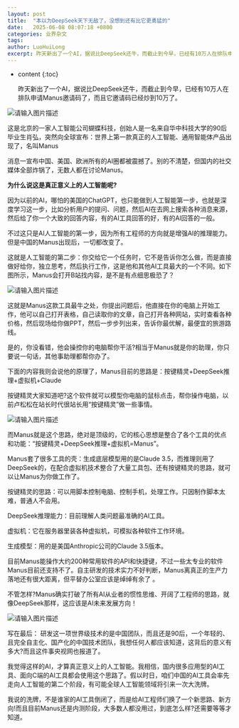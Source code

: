 ```yaml
---
layout: post
title:  "本以为DeepSeek天下无敌了，没想到还有比它更勇猛的"
date:   2025-06-08 08:07:18 +0800
categories: 业界杂文
tags: 
author: LuoHuiLong
excerpt: 昨天新出了一个AI，据说比DeepSeek还牛，而截止到今早，已经有10万人在排队申请Manus邀请码了，而且它邀请码已经炒到10万了。因为以前的AI，哪怕的美国的ChatGPT，也只能做到人工智能第一步，也就是深度学习这一步，比如分析用户的提问、问题，然后AI在去网上搜索各种消息来源，然后给了你一个大致的回答内容，有的AI工具回答的好，有的AI回答的一般。
---
```


* content
{:toc}


  昨天新出了一个AI，据说比DeepSeek还牛，而截止到今早，已经有10万人在排队申请Manus邀请码了，而且它邀请码已经炒到10万了。

![请输入图片描述][1]

这是北京的一家人工智能公司蝴蝶科技，创始人是一名来自华中科技大学的90后毕业生肖弘，突然向全球宣布：世界上第一款真正的人工智能、通用智能体产品出现了，名叫Manus

消息一宣布中国、美国、欧洲所有的AI圈都被震撼了。别的不清楚，但国内的社交媒体全部炸锅了，无数人都在讨论Manus。

**为什么说这是真正意义上的人工智能呢?**

因为以前的AI，哪怕的美国的ChatGPT，也只能做到人工智能第一步，也就是深度学习这一步，比如分析用户的提问、问题，然后AI在去网上搜索各种消息来源，然后给了你一个大致的回答内容，有的AI工具回答的好，有的AI回答的一般。

不过这只是AI人工智能的第一步，因为所有工程师的方向就是增强AI的推理能力。但是中国的Manus出现后，一切都改变了。

这就是人工智能的第二步：你交给它一个任务时，它不是告诉你怎么做，而是直接做好给你，独立思考，然后执行工作，这是他和其他AI工具最大的一个不同。如下图所示，Manus会打开B站找内容，是不是有点细思极恐了？

![请输入图片描述][2]

这就是Manus这款工具最牛之处，你提出问题后，他直接在你的电脑上开始工作，他可以自己打开表格，自己读取你的文章，自己打开各种网站，实时查看各种价格，然后现场给你做PPT，然后一步步列出来，告诉你最优解，最便宜的旅游路线。

是的，你没看错，他会操控你的电脑帮你干活?相当于Manus就是你的助理，你只要说一句话，其他事助理都帮你办了。

下面的内容我则会说他的原理了，Manus目前的思路是：按键精灵+DeepSeek推理+虚拟机+Claude

按键精灵大家知道吧?这个软件就可以模型你电脑的鼠标点击，帮你操作电脑，以前卢松松在站长时代很站长用“按键精灵”做一些事情。

![请输入图片描述][3]

而Manus就是这个思路，绝对是顶级的，它的核心思想是整合了各个工具的优点和功能：“按键精灵+DeepSeek推理+虚拟机=Manus”。

Manus套了很多工具的壳：生成底层模型用的是Claude 3.5，而推理则用了DeepSeek的，在配合虚拟机技术整合了大量工具包、还有按键精灵的思路，就可以让Manus为你做工作了。

按键精灵的思路：可以用脚本控制电脑、控制手机，处理工作。只因制作脚本太难，普通人不会用。

DeepSeek推理能力：目前理解人类问题最准确的AI工具。

虚拟机：它在服务器里装各种虚拟机，可模拟各种软件工作环境。

生成模型：用的是美国Anthropic公司的Claude 3.5版本。

目前Manus能操作大约200种常用软件的API和快捷键，不过一些太专业的软件Manus目前还支持不了。自主研发的技术实力不好判断，Manus离真正的生产力落地还有很大距离，但平替办公室应该是绰绰有余了 。

不管怎样?Manus确实打破了所有AI从业者的惯性思维、开阔了工程师的思路，就像DeepSeek那样，这应该是AI未来发展方向！

![请输入图片描述][4]

写在最后：
研发这一项世界级技术的是中国团队，而且还是90后，一个年轻的、且完全自主化、国产化的中国技术团队，我想任何人都应该知道，这背后的意义有多大?而且这件事央视网也报道了。

我觉得这样的AI，才算真正意义上的人工智能。我相信，国内很多应用型的AI工具、面向C端的AI工具都会使用这个思路了。假以时日，咱们中国的AI工具会率先走向人工智能的第二个阶段，有可能全球人工智能领域将引来一次大洗牌。

我说的洗牌，不是谁家的AI工具倒闭了，而是给AI工程师们换了一个新思路、新方向!而且目前Manus还是内测阶段，大多数人都没用过，到底怎么样?还需要等等才知道。

  [1]: https://images.lusongsong.com/zb_users/upload/2025/03/202503078492_414.png
  [2]: https://images.lusongsong.com/zb_users/upload/2025/03/202503075513_426.jpg
  [3]: https://images.lusongsong.com/zb_users/upload/2025/03/202503075135_373.jpg
  [4]: https://images.lusongsong.com/zb_users/upload/2025/03/202503076865_975.png
